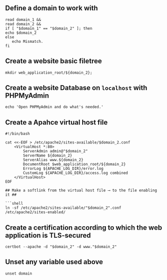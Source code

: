 ## Define a domain to work with

```shell
read domain_1 &&
read domain_2 &&
if [ "$domain_1" == "$domain_2" ]; then
echo $domain_2
else
   echo Mismatch.
fi
```

## Create a website basic filetree

```shell
mkdir web_application_root/${domain_2};
```

## Create a website Database on `localhost` with PHPMyAdmin

```shell
echo 'Open PHPMyAdmin and do what's needed.'
```

## Create a Apahce virtual host file

```shell
#!/bin/bash

cat <<-EOF > /etc/apache2/sites-available/$domain_2.conf
    <VirtualHost *:80>
        ServerAdmin admin@"$domain_2"
        ServerName ${domain_2}
        ServerAlias www.${domain_2}
        DocumentRoot $web_application_root/${domain_2}
        ErrorLog ${APACHE_LOG_DIR}/error.log
        CustomLog ${APACHE_LOG_DIR}/access.log combined
    </VirtualHost>
EOF

## Make a softlink from the virtual host file ⟶ to the file enabling it ##

```shell
ln -sf /etc/apache2/sites-available/"$domain_2".conf /etc/apache2/sites-enabled/
```

## Create a certification according to which the web application is TLS-secured

```shell
certbot --apache -d "$domain_2" -d www."$domain_2"
```

## Unset any variable used above

```shell
unset domain
```
